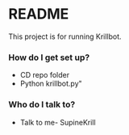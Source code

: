 # README #

This project is for running Krillbot.

### How do I get set up? ###

* CD repo folder
* Python krillbot.py"

### Who do I talk to? ###

* Talk to me- SupineKrill
